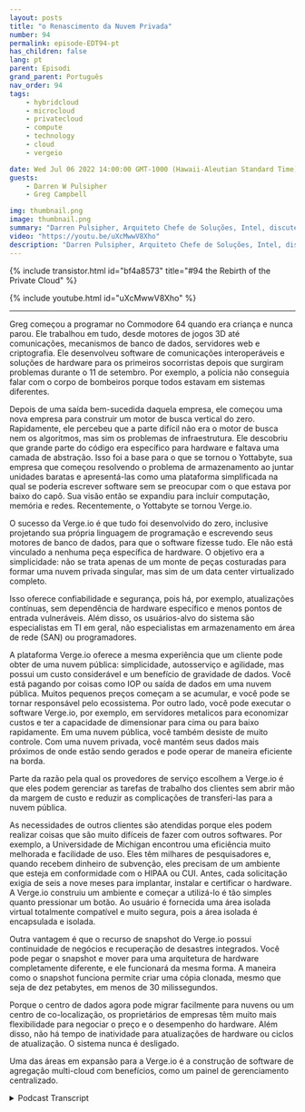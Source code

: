 ```yaml
---
layout: posts
title: "o Renascimento da Nuvem Privada"
number: 94
permalink: episode-EDT94-pt
has_children: false
lang: pt
parent: Episodi
grand_parent: Português
nav_order: 94
tags:
    - hybridcloud
    - microcloud
    - privatecloud
    - compute
    - technology
    - cloud
    - vergeio

date: Wed Jul 06 2022 14:00:00 GMT-1000 (Hawaii-Aleutian Standard Time)
guests:
    - Darren W Pulsipher
    - Greg Campbell

img: thumbnail.png
image: thumbnail.png
summary: "Darren Pulsipher, Arquiteto Chefe de Soluções, Intel, discute os data centers definidos por software da Verge.io que simplificam a TI e tornam a nuvem privada fácil e eficiente com o CTO da Verge.io, Greg Campbell."
video: "https://youtu.be/uXcMwwV8Xho"
description: "Darren Pulsipher, Arquiteto Chefe de Soluções, Intel, discute os data centers definidos por software da Verge.io que simplificam a TI e tornam a nuvem privada fácil e eficiente com o CTO da Verge.io, Greg Campbell."
---
```


<div>
{% include transistor.html id="bf4a8573" title="#94 the Rebirth of the Private Cloud" %}

{% include youtube.html id="uXcMwwV8Xho" %}
</div>

---

Greg começou a programar no Commodore 64 quando era criança e nunca parou. Ele trabalhou em tudo, desde motores de jogos 3D até comunicações, mecanismos de banco de dados, servidores web e criptografia. Ele desenvolveu software de comunicações interoperáveis e soluções de hardware para os primeiros socorristas depois que surgiram problemas durante o 11 de setembro. Por exemplo, a polícia não conseguia falar com o corpo de bombeiros porque todos estavam em sistemas diferentes.

Depois de uma saída bem-sucedida daquela empresa, ele começou uma nova empresa para construir um motor de busca vertical do zero. Rapidamente, ele percebeu que a parte difícil não era o motor de busca nem os algoritmos, mas sim os problemas de infraestrutura. Ele descobriu que grande parte do código era específico para hardware e faltava uma camada de abstração. Isso foi a base para o que se tornou o Yottabyte, sua empresa que começou resolvendo o problema de armazenamento ao juntar unidades baratas e apresentá-las como uma plataforma simplificada na qual se poderia escrever software sem se preocupar com o que estava por baixo do capô. Sua visão então se expandiu para incluir computação, memória e redes. Recentemente, o Yottabyte se tornou Verge.io.

O sucesso da Verge.io é que tudo foi desenvolvido do zero, inclusive projetando sua própria linguagem de programação e escrevendo seus motores de banco de dados, para que o software fizesse tudo. Ele não está vinculado a nenhuma peça específica de hardware. O objetivo era a simplicidade: não se trata apenas de um monte de peças costuradas para formar uma nuvem privada singular, mas sim de um data center virtualizado completo.

Isso oferece confiabilidade e segurança, pois há, por exemplo, atualizações contínuas, sem dependência de hardware específico e menos pontos de entrada vulneráveis. Além disso, os usuários-alvo do sistema são especialistas em TI em geral, não especialistas em armazenamento em área de rede (SAN) ou programadores.

A plataforma Verge.io oferece a mesma experiência que um cliente pode obter de uma nuvem pública: simplicidade, autosserviço e agilidade, mas possui um custo considerável e um benefício de gravidade de dados. Você está pagando por coisas como IOP ou saída de dados em uma nuvem pública. Muitos pequenos preços começam a se acumular, e você pode se tornar responsável pelo ecossistema. Por outro lado, você pode executar o software Verge.io, por exemplo, em servidores metalicos para economizar custos e ter a capacidade de dimensionar para cima ou para baixo rapidamente. Em uma nuvem pública, você também desiste de muito controle. Com uma nuvem privada, você mantém seus dados mais próximos de onde estão sendo gerados e pode operar de maneira eficiente na borda.

Parte da razão pela qual os provedores de serviço escolhem a Verge.io é que eles podem gerenciar as tarefas de trabalho dos clientes sem abrir mão da margem de custo e reduzir as complicações de transferi-las para a nuvem pública.

As necessidades de outros clientes são atendidas porque eles podem realizar coisas que são muito difíceis de fazer com outros softwares. Por exemplo, a Universidade de Michigan encontrou uma eficiência muito melhorada e facilidade de uso. Eles têm milhares de pesquisadores e, quando recebem dinheiro de subvenção, eles precisam de um ambiente que esteja em conformidade com o HIPAA ou CUI. Antes, cada solicitação exigia de seis a nove meses para implantar, instalar e certificar o hardware. A Verge.io construiu um ambiente e começar a utilizá-lo é tão simples quanto pressionar um botão. Ao usuário é fornecida uma área isolada virtual totalmente compatível e muito segura, pois a área isolada é encapsulada e isolada.

Outra vantagem é que o recurso de snapshot do Verge.io possui continuidade de negócios e recuperação de desastres integrados. Você pode pegar o snapshot e mover para uma arquitetura de hardware completamente diferente, e ele funcionará da mesma forma. A maneira como o snapshot funciona permite criar uma cópia clonada, mesmo que seja de dez petabytes, em menos de 30 milissegundos.

Porque o centro de dados agora pode migrar facilmente para nuvens ou um centro de co-localização, os proprietários de empresas têm muito mais flexibilidade para negociar o preço e o desempenho do hardware. Além disso, não há tempo de inatividade para atualizações de hardware ou ciclos de atualização. O sistema nunca é desligado.

Uma das áreas em expansão para a Verge.io é a construção de software de agregação multi-cloud com benefícios, como um painel de gerenciamento centralizado.



<details>
<summary> Podcast Transcript </summary>

<p></p>

</details>
